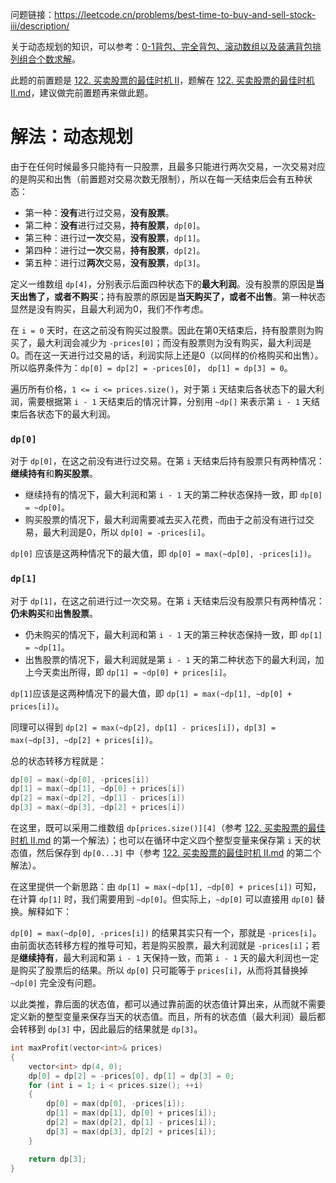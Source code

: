 问题链接：https://leetcode.cn/problems/best-time-to-buy-and-sell-stock-iii/description/

关于动态规划的知识，可以参考：[0-1背包、完全背包、滚动数组以及装满背包排列组合个数求解](https://github.com/SakuraMayAi/Tricks-of-Programming/blob/main/Algorithms%20And%20Data%20Structure/0-1%E8%83%8C%E5%8C%85%E3%80%81%E5%AE%8C%E5%85%A8%E8%83%8C%E5%8C%85%E3%80%81%E6%BB%9A%E5%8A%A8%E6%95%B0%E7%BB%84%E4%BB%A5%E5%8F%8A%E8%A3%85%E6%BB%A1%E8%83%8C%E5%8C%85%E6%8E%92%E5%88%97%E7%BB%84%E5%90%88%E4%B8%AA%E6%95%B0%E6%B1%82%E8%A7%A3.md)。

此题的前置题是 [122. 买卖股票的最佳时机 II](https://leetcode.cn/problems/best-time-to-buy-and-sell-stock-ii/description/)，题解在 [122. 买卖股票的最佳时机 II.md](https://github.com/SakuraMayAi/LintCode/blob/main/Dynamic%20Programming/213.%20%E6%89%93%E5%AE%B6%E5%8A%AB%E8%88%8D%20II.md)，建议做完前置题再来做此题。

# 解法：动态规划

由于在任何时候最多只能持有一只股票，且最多只能进行两次交易，一次交易对应的是购买和出售（前置题对交易次数无限制），所以在每一天结束后会有五种状态：

- 第一种：**没有**进行过交易，**没有股票**。
- 第二种：**没有**进行过交易，**持有股票**，`dp[0]`。
- 第三种：进行过**一次**交易，**没有股票**，`dp[1]`。
- 第四种：进行过**一次**交易，**持有股票**，`dp[2]`。
- 第五种：进行过**两次**交易，**没有股票**，`dp[3]`。

定义一维数组 `dp[4]`，分别表示后面四种状态下的**最大利润**。没有股票的原因是**当天出售了，或者不购买**；持有股票的原因是**当天购买了，或者不出售**。第一种状态显然是没有购买，且最大利润为0，我们不作考虑。

在 `i = 0` 天时，在这之前没有购买过股票。因此在第0天结束后，持有股票则为购买了，最大利润会减少为 `-prices[0]`；而没有股票则为没有购买，最大利润是0。而在这一天进行过交易的话，利润实际上还是0（以同样的价格购买和出售）。所以临界条件为：`dp[0] = dp[2] = -prices[0]`， `dp[1] = dp[3] = 0`。

遍历所有价格，`1 <= i <= prices.size()`，对于第 `i` 天结束后各状态下的最大利润，需要根据第 `i - 1` 天结束后的情况计算，分别用 `~dp[]` 来表示第 `i - 1` 天结束后各状态下的最大利润。

### `dp[0]`
对于 `dp[0]`，在这之前没有进行过交易。在第 `i` 天结束后持有股票只有两种情况：**继续持有**和**购买股票**。
- 继续持有的情况下，最大利润和第 `i - 1` 天的第二种状态保持一致，即 `dp[0] = ~dp[0]`。
- 购买股票的情况下，最大利润需要减去买入花费，而由于之前没有进行过交易，最大利润是0，所以 `dp[0] = -prices[i]`。

`dp[0]` 应该是这两种情况下的最大值，即 `dp[0] = max(~dp[0], -prices[i])`。

### `dp[1]`

对于 `dp[1]`，在这之前进行过一次交易。在第 `i` 天结束后没有股票只有两种情况：**仍未购买**和**出售股票**。
- 仍未购买的情况下，最大利润和第 `i - 1` 天的第三种状态保持一致，即 `dp[1] = ~dp[1]`。
- 出售股票的情况下，最大利润就是第 `i - 1` 天的第二种状态下的最大利润，加上今天卖出所得，即 `dp[1] = ~dp[0] + prices[i]`。

`dp[1]`应该是这两种情况下的最大值，即 `dp[1] = max(~dp[1], ~dp[0] + prices[i])`。

同理可以得到 `dp[2] = max(~dp[2], dp[1] - prices[i])`，`dp[3] = max(~dp[3], ~dp[2] + prices[i])`。

总的状态转移方程就是：

```cpp
dp[0] = max(~dp[0], -prices[i])
dp[1] = max(~dp[1], ~dp[0] + prices[i])
dp[2] = max(~dp[2], ~dp[1] - prices[i])
dp[3] = max(~dp[3], ~dp[2] + prices[i])
```

在这里，既可以采用二维数组 `dp[prices.size()][4]`（参考 [122. 买卖股票的最佳时机 II.md](https://github.com/SakuraMayAi/LintCode/blob/main/Dynamic%20Programming/213.%20%E6%89%93%E5%AE%B6%E5%8A%AB%E8%88%8D%20II.md) 的第一个解法）；也可以在循环中定义四个整型变量来保存第 `i` 天的状态值，然后保存到 `dp[0...3]` 中（参考 [122. 买卖股票的最佳时机 II.md](https://github.com/SakuraMayAi/LintCode/blob/main/Dynamic%20Programming/213.%20%E6%89%93%E5%AE%B6%E5%8A%AB%E8%88%8D%20II.md) 的第二个解法）。

在这里提供一个新思路：由 `dp[1] = max(~dp[1], ~dp[0] + prices[i])` 可知，在计算 `dp[1]` 时，我们需要用到 `~dp[0]`。但实际上，`~dp[0]` 可以直接用 `dp[0]` 替换。解释如下：

`dp[0] = max(~dp[0], -prices[i])` 的结果其实只有一个，那就是 `-prices[i]`。由前面状态转移方程的推导可知，若是购买股票，最大利润就是 `-prices[i]`；若是**继续持有**，最大利润和第 `i - 1` 天保持一致，而第 `i - 1` 天的最大利润也一定是购买了股票后的结果。所以 `dp[0]` 只可能等于 `prices[i]`，从而将其替换掉 `~dp[0]` 完全没有问题。

以此类推，靠后面的状态值，都可以通过靠前面的状态值计算出来，从而就不需要定义新的整型变量来保存当天的状态值。而且，所有的状态值（最大利润）最后都会转移到 `dp[3]` 中，因此最后的结果就是 `dp[3]`。

```cpp
int maxProfit(vector<int>& prices)
{
    vector<int> dp(4, 0);
    dp[0] = dp[2] = -prices[0], dp[1] = dp[3] = 0;
    for (int i = 1; i < prices.size(); ++i)
    {
        dp[0] = max(dp[0], -prices[i]);
        dp[1] = max(dp[1], dp[0] + prices[i]);
        dp[2] = max(dp[2], dp[1] - prices[i]);
        dp[3] = max(dp[3], dp[2] + prices[i]);
    }

    return dp[3];
}
```
